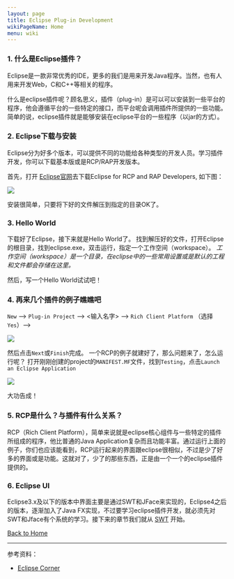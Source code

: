 ```yaml
---
layout: page
title: Eclipse Plug-in Development
wikiPageName: Home
menu: wiki
---
```


### 1. 什么是Eclipse插件？
Eclipse是一款非常优秀的IDE，更多的我们是用来开发Java程序。当然，也有人用来开发Web，C和C++等相关的程序。

什么是eclipse插件呢？顾名思义，插件（plug-in）是可以可以安装到一些平台的程序，他会遵循平台的一些特定的接口，而平台呢会调用插件所提供的一些功能。简单的说，eclipse插件就是能够安装在eclipse平台的一些程序（以jar的方式）。

### 2. Eclipse下载与安装
Eclipse分为好多个版本，可以提供不同的功能给各种类型的开发人员。学习插件开发，你可以下载基本版或是RCP/RAP开发版本。

首先，打开 [Eclipse官网](http://www.eclipse.org/downloads)去下载Eclipse for RCP and RAP Developers, 如下图：

![]({{site.baseurl}}/eclipse.tutorial/wiki/images/home_download_eclipse.png)

安装很简单，只要将下好的文件解压到指定的目录OK了。

### 3. Hello World
下载好了Eclipse，接下来就是Hello World了。
找到解压好的文件，打开Eclipse的根目录，找到eclipse.exe，双击运行，指定一个工作空间（workspace）。
    _工作空间（workspace）是一个目录，在eclipse中的一些常用设置或是默认的工程和文件都会存储在这里。_

然后，写一个Hello World试试吧！

### 4. 再来几个插件的例子瞧瞧吧
`New` --> `Plug-in Project` --> <输入名字> --> `Rich Client Platform` （选择`Yes`）-->

![]({{site.baseurl}}/eclipse.tutorial/wiki/images/home_create_rcp.png)

然后点击`Next`或`Finish`完成。
一个RCP的例子就建好了，那么问题来了，怎么运行呢？
打开刚刚创建的project的`MANIFEST.MF`文件，找到`Testing`，点击`Launch an Eclipse Application`

![]({{site.baseurl}}/eclipse.tutorial/wiki/images/home_launch_rcp.png)

大功告成！

### 5. RCP是什么？与插件有什么关系？
RCP（Rich Client Platform），简单来说就是eclipse核心组件与一些特定的插件所组成的程序，他比普通的Java Application复杂而且功能丰富。通过运行上面的例子，你们也应该能看到，RCP运行起来的界面跟eclipse很相似，不过是少了好多的界面或是功能。这就对了，少了的那些东西，正是由一个一个的eclipse插件提供的。

### 6. Eclipse UI
Eclipse3.x及以下的版本中界面主要是通过SWT和JFace来实现的，Eclipse4之后的版本，逐渐加入了Java FX实现，不过要学习eclipse插件开发，就必须先对SWT和Jface有个系统的学习。接下来的章节我们就从 [SWT]({{site.baseurl}}/eclipse.tutorial/wiki/Standard-Widget-Toolkit.html) 开始。

[Back to Home]({{site.baseurl}}/eclipse.tutorial/wiki/)

***

参考资料：
 
 * [Eclipse Corner](https://wiki.eclipse.org/Eclipse_Corner)
